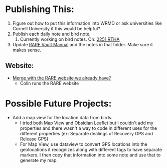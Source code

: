 # Publishing This:
1. Figure out how to put this information into WRMD or ask universities like Cornell University if this would be helpful?
2. Publish each daily note and bird note. 
	1. Currently working on bird notes. On: [2251 RTHA](../RARE%20Birds/2251%20RTHA.md)
3. Update [RARE Vault Manual](../RARE%20Vault%20Manual/RARE%20Vault%20Manual.md) and the notes in that folder. Make sure it makes sense. 


## Website:
- [Merge with the RARE website we already have? ](https://forum.obsidian.md/t/public-landing-page-for-password-protected-publish-vault/71330/2)
	- Colin runs the RARE website

# Possible Future Projects:
- Add a map view for the location data from birds.
	- I tried both Map View and Obsidian Leaflet but I couldn't add my properties and there wasn't a way to code in different uses for the different properties (ex: Separate dealings of Recovery GPS and Release GPS)
	- For Map View, use dataview to convert GPS locations into the geolocations it recognizes along with different tags to have separate markers. I then copy that information into some note and use that to generate my map.